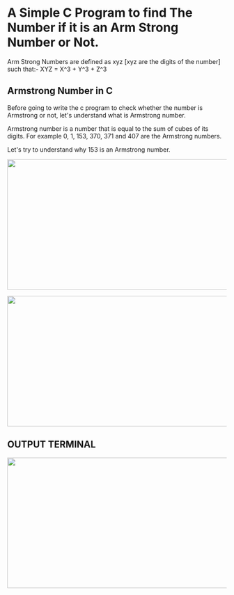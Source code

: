 <h1>A Simple C Program to find The Number if it is an Arm Strong  Number or Not.</h1>

Arm Strong Numbers are defined as xyz [xyz are the digits of the number] such that:-
XYZ = X^3 + Y^3 + Z^3

<h2>Armstrong Number in C</h2>
Before going to write the c program to check whether the number is Armstrong or not, let's understand what is Armstrong number.

Armstrong number is a number that is equal to the sum of cubes of its digits. For example 0, 1, 153, 370, 371 and 407 are the Armstrong numbers.

Let's try to understand why 153 is an Armstrong number.

<img src="https://drive.google.com/file/d/188dwI9kCkn8IN6GF7ag_vEFkX5WWE97t/view?usp=sharing" height="300" width="700"> <br>

<img src="https://drive.google.com/file/d/1A_FhWG0EBchrYx8ZtSr4lp4I9XGgtmpt/view?usp=sharing" height="300" width="700"><br>

<h2>OUTPUT TERMINAL</h1>

<img src="https://drive.google.com/file/d/1UKZ1h6-HhX4AeG36RivotfZlX2fb5RRz/view?usp=sharing" height="300" width="700">